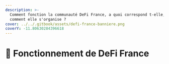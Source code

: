 ```yaml
---
description: >-
  Comment fonction la communauté DeFi France, a quoi correspond t-elle, et
  comment elle s'organise ?
cover: ../../.gitbook/assets/defi-france-banniere.png
coverY: -11.80630284396618
---
```


# 🍕 Fonctionnement de DeFi France

###
